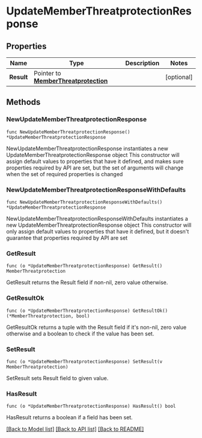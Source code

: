 # UpdateMemberThreatprotectionResponse

## Properties

Name | Type | Description | Notes
------------ | ------------- | ------------- | -------------
**Result** | Pointer to [**MemberThreatprotection**](MemberThreatprotection.md) |  | [optional] 

## Methods

### NewUpdateMemberThreatprotectionResponse

`func NewUpdateMemberThreatprotectionResponse() *UpdateMemberThreatprotectionResponse`

NewUpdateMemberThreatprotectionResponse instantiates a new UpdateMemberThreatprotectionResponse object
This constructor will assign default values to properties that have it defined,
and makes sure properties required by API are set, but the set of arguments
will change when the set of required properties is changed

### NewUpdateMemberThreatprotectionResponseWithDefaults

`func NewUpdateMemberThreatprotectionResponseWithDefaults() *UpdateMemberThreatprotectionResponse`

NewUpdateMemberThreatprotectionResponseWithDefaults instantiates a new UpdateMemberThreatprotectionResponse object
This constructor will only assign default values to properties that have it defined,
but it doesn't guarantee that properties required by API are set

### GetResult

`func (o *UpdateMemberThreatprotectionResponse) GetResult() MemberThreatprotection`

GetResult returns the Result field if non-nil, zero value otherwise.

### GetResultOk

`func (o *UpdateMemberThreatprotectionResponse) GetResultOk() (*MemberThreatprotection, bool)`

GetResultOk returns a tuple with the Result field if it's non-nil, zero value otherwise
and a boolean to check if the value has been set.

### SetResult

`func (o *UpdateMemberThreatprotectionResponse) SetResult(v MemberThreatprotection)`

SetResult sets Result field to given value.

### HasResult

`func (o *UpdateMemberThreatprotectionResponse) HasResult() bool`

HasResult returns a boolean if a field has been set.


[[Back to Model list]](../README.md#documentation-for-models) [[Back to API list]](../README.md#documentation-for-api-endpoints) [[Back to README]](../README.md)


